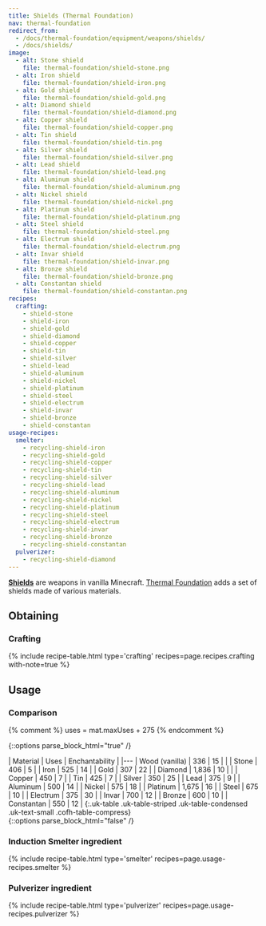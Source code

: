 ```yaml
---
title: Shields (Thermal Foundation)
nav: thermal-foundation
redirect_from:
  - /docs/thermal-foundation/equipment/weapons/shields/
  - /docs/shields/
image:
  - alt: Stone shield
    file: thermal-foundation/shield-stone.png
  - alt: Iron shield
    file: thermal-foundation/shield-iron.png
  - alt: Gold shield
    file: thermal-foundation/shield-gold.png
  - alt: Diamond shield
    file: thermal-foundation/shield-diamond.png
  - alt: Copper shield
    file: thermal-foundation/shield-copper.png
  - alt: Tin shield
    file: thermal-foundation/shield-tin.png
  - alt: Silver shield
    file: thermal-foundation/shield-silver.png
  - alt: Lead shield
    file: thermal-foundation/shield-lead.png
  - alt: Aluminum shield
    file: thermal-foundation/shield-aluminum.png
  - alt: Nickel shield
    file: thermal-foundation/shield-nickel.png
  - alt: Platinum shield
    file: thermal-foundation/shield-platinum.png
  - alt: Steel shield
    file: thermal-foundation/shield-steel.png
  - alt: Electrum shield
    file: thermal-foundation/shield-electrum.png
  - alt: Invar shield
    file: thermal-foundation/shield-invar.png
  - alt: Bronze shield
    file: thermal-foundation/shield-bronze.png
  - alt: Constantan shield
    file: thermal-foundation/shield-constantan.png
recipes:
  crafting:
    - shield-stone
    - shield-iron
    - shield-gold
    - shield-diamond
    - shield-copper
    - shield-tin
    - shield-silver
    - shield-lead
    - shield-aluminum
    - shield-nickel
    - shield-platinum
    - shield-steel
    - shield-electrum
    - shield-invar
    - shield-bronze
    - shield-constantan
usage-recipes:
  smelter:
    - recycling-shield-iron
    - recycling-shield-gold
    - recycling-shield-copper
    - recycling-shield-tin
    - recycling-shield-silver
    - recycling-shield-lead
    - recycling-shield-aluminum
    - recycling-shield-nickel
    - recycling-shield-platinum
    - recycling-shield-steel
    - recycling-shield-electrum
    - recycling-shield-invar
    - recycling-shield-bronze
    - recycling-shield-constantan
  pulverizer:
    - recycling-shield-diamond
---
```


**[Shields](https://minecraft.gamepedia.com/Shield)** are weapons in vanilla
Minecraft. [Thermal Foundation](/docs/thermal-foundation/) adds a set of shields
made of various materials.


Obtaining
---------

### Crafting
{% include recipe-table.html type='crafting' recipes=page.recipes.crafting with-note=true %}


Usage
-----

### Comparison
{% comment %}
uses = mat.maxUses + 275
{% endcomment %}

{::options parse_block_html="true" /}
<div class="uk-overflow-container">
| Material | Uses | Enchantability |
|---
| Wood (vanilla) | 336 | 15 |
|
| Stone | 406 | 5 |
| Iron | 525 | 14 |
| Gold | 307 | 22 |
| Diamond | 1,836 | 10 |
|
| Copper | 450 | 7 |
| Tin | 425 | 7 |
| Silver | 350 | 25 |
| Lead | 375 | 9 |
| Aluminum | 500 | 14 |
| Nickel | 575 | 18 |
| Platinum | 1,675 | 16 |
| Steel | 675 | 10 |
| Electrum | 375 | 30 |
| Invar | 700 | 12 |
| Bronze | 600 | 10 |
| Constantan | 550 | 12 |
{:.uk-table .uk-table-striped .uk-table-condensed .uk-text-small .cofh-table-compress}
</div>
{::options parse_block_html="false" /}

### Induction Smelter ingredient
{% include recipe-table.html type='smelter' recipes=page.usage-recipes.smelter %}

### Pulverizer ingredient
{% include recipe-table.html type='pulverizer' recipes=page.usage-recipes.pulverizer %}
